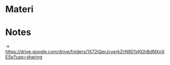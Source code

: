 # Materi
# Notes
-> https://drive.google.com/drive/folders/1X72jQerJcyerkZrN9D1xKGhBdNXnXESp?usp=sharing
